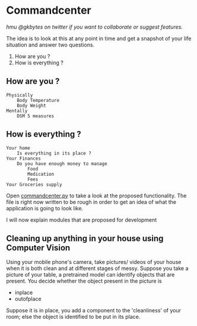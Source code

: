 # Commandcenter
*hmu @gkbytes on twitter if you want to collaborate or suggest features.*

The idea is to look at this at any point in time and  get a snapshot of your life situation and answer two questions.  
1. How are you ?
2. How is everything ?

## How are you ?
	Physically
		Body Temperature
		Body Weight
	Mentally
		DSM 5 measures
## How is everything ?
	Your home
		Is everything in its place ?
	Your Finances
		Do you have enough money to manage
			Food
			Medication
			Fees
	Your Groceries supply

Open [commandcenter.py](https://github.com/gklabs/commandcenter/blob/master/commandcenter.py) to take a look at the proposed functionality. The file is right now written to be rough in order to get an idea of what the application is going to look like. 

I will now explain modules that are proposed for development

## Cleaning up anything in your house using Computer Vision
Using your mobile phone's camera, take pictures/ videos of your house when it is both clean and at different stages of messy.
Suppose you take a picture of your table, a pretrained model can identify objects that are present. You decide whether the object present in the picture is 
* inplace
* outofplace

Suppose it is in place, you add a component to the 'cleanliness' of your room; else the object is identified to be put in its place.

